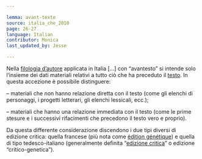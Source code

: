 ```yaml
---

lemma: avant-texte
source: italia_che_2010
page: 26-27
language: Italian
contributor: Monica
last_updated_by: Jesse

---
```


Nella [filologia d’autore](filologiaDAutore.html) applicata in Italia […] con “avantesto” si intende solo l’insieme dei dati materiali relativi a tutto ciò che ha preceduto il [testo](text.html). In questa accezione è possibile distinguere:

– materiali che non hanno relazione diretta con il testo (come gli elenchi di personaggi, i progetti letterari, gli elenchi lessicali, ecc.);

– materiali che hanno una relazione immediata con il testo (come le prime stesure e i successivi rifacimenti che precedono il testo vero e proprio).

Da questa differente considerazione discendono i due tipi diversi di edizione critica: quella francese (più nota come [édition génétique](editionGenetic.html)) e quella di tipo tedesco-italiano (generalmente definita “[edizione critica](editionCritical.html)” o edizione “critico-genetica”).
